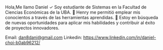 Hola,Me llamo Daniel
✓ Soy estudiante de Sistemas en la Facultad de Ciencias Económicas de la UBA.
🦉 Henry me permitió emplear mis conocientos a través de las herramientas aprendidas.
🎯 Estoy en búsqueda de nuevas oportunidades para aplicar mis habilidades y contribuir al éxito de proyectos innovadores.


Email: dan8dani@gmail.com
Linkedin: https://www.linkedin.com/in/daniel-choi-b0ab96212/

